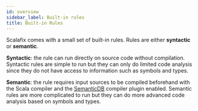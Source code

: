 ```yaml
---
id: overview
sidebar_label: Built-in rules
title: Built-in Rules
---
```


Scalafix comes with a small set of built-in rules. Rules are either
**syntactic** or **semantic**.

**Syntactic**: the rule can run directly on source code without compilation.
Syntactic rules are simple to run but they can only do limited code analysis
since they do not have access to information such as symbols and types.

**Semantic**: the rule requires input sources to be compiled beforehand with the
Scala compiler and the
[SemanticDB](https://scalameta.org/docs/semanticdb/guide.html) compiler plugin
enabled. Semantic rules are more complicated to run but they can do more
advanced code analysis based on symbols and types.

```scala mdoc:scalafix-rules

```
